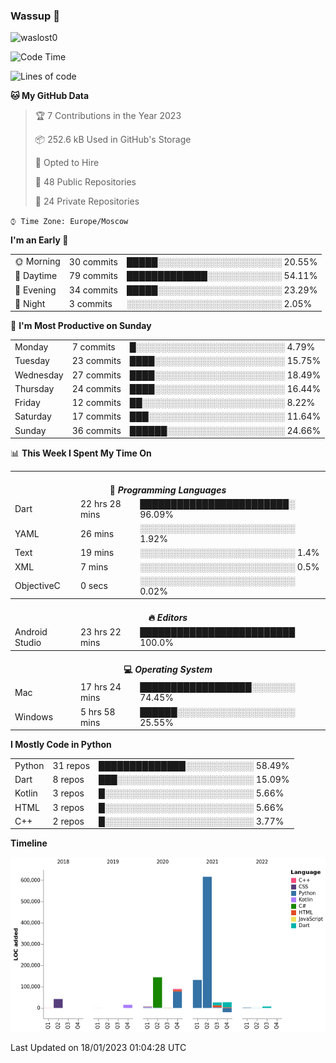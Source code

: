 ### Wassup 👋

<p align="left"> <img src="https://komarev.com/ghpvc/?username=waslost0" alt="waslost0" /></p>

<!--START_SECTION:waka-->
![Code Time](http://img.shields.io/badge/Code%20Time-2%2C017%20hrs%2028%20mins-blue)

![Lines of code](https://img.shields.io/badge/From%20Hello%20World%20I%27ve%20Written-1%20Million%20lines%20of%20code-blue)

**🐱 My GitHub Data** 

> 🏆 7 Contributions in the Year 2023
 > 
> 📦 252.6 kB Used in GitHub's Storage 
 > 
> 💼 Opted to Hire
 > 
> 📜 48 Public Repositories 
 > 
> 🔑 24 Private Repositories  
 > 
`⌚︎ Time Zone: Europe/Moscow`

**I'm an Early 🐤** 

<table>
 <tr><td>🌞 Morning</td><td>30 commits</td><td>█████░░░░░░░░░░░░░░░░░░░░ 20.55%</td></tr> 
 <tr><td>🌆 Daytime</td><td>79 commits</td><td>█████████████░░░░░░░░░░░░ 54.11%</td></tr> 
 <tr><td>🌃 Evening</td><td>34 commits</td><td>█████░░░░░░░░░░░░░░░░░░░░ 23.29%</td></tr> 
 <tr><td>🌙 Night</td><td>3 commits</td><td>░░░░░░░░░░░░░░░░░░░░░░░░░ 2.05%</td></tr>
</table>

📅 **I'm Most Productive on Sunday** 

<table>
 <tr><td>Monday</td><td>7 commits</td><td>█░░░░░░░░░░░░░░░░░░░░░░░░ 4.79%</td></tr> 
 <tr><td>Tuesday</td><td>23 commits</td><td>████░░░░░░░░░░░░░░░░░░░░░ 15.75%</td></tr> 
 <tr><td>Wednesday</td><td>27 commits</td><td>████░░░░░░░░░░░░░░░░░░░░░ 18.49%</td></tr> 
 <tr><td>Thursday</td><td>24 commits</td><td>████░░░░░░░░░░░░░░░░░░░░░ 16.44%</td></tr> 
 <tr><td>Friday</td><td>12 commits</td><td>██░░░░░░░░░░░░░░░░░░░░░░░ 8.22%</td></tr> 
 <tr><td>Saturday</td><td>17 commits</td><td>███░░░░░░░░░░░░░░░░░░░░░░ 11.64%</td></tr> 
 <tr><td>Sunday</td><td>36 commits</td><td>██████░░░░░░░░░░░░░░░░░░░ 24.66%</td></tr>
</table>

📊 **This Week I Spent My Time On** 

<table>
<tr><th colspan="3"><br>💬 <i>Programming Languages</i></th></tr> 
 <tr><td>Dart</td><td>22 hrs 28 mins</td><td>████████████████████████░ 96.09%</td></tr> 
 <tr><td>YAML</td><td>26 mins</td><td>░░░░░░░░░░░░░░░░░░░░░░░░░ 1.92%</td></tr> 
 <tr><td>Text</td><td>19 mins</td><td>░░░░░░░░░░░░░░░░░░░░░░░░░ 1.4%</td></tr> 
 <tr><td>XML</td><td>7 mins</td><td>░░░░░░░░░░░░░░░░░░░░░░░░░ 0.5%</td></tr> 
 <tr><td>ObjectiveC</td><td>0 secs</td><td>░░░░░░░░░░░░░░░░░░░░░░░░░ 0.02%</td></tr>

<tr><th colspan="3"><br>🔥 <i>Editors</i></th></tr> 
 <tr><td>Android Studio</td><td>23 hrs 22 mins</td><td>█████████████████████████ 100.0%</td></tr>

<tr><th colspan="3"><br>💻 <i>Operating System</i></th></tr> 
 <tr><td>Mac</td><td>17 hrs 24 mins</td><td>██████████████████░░░░░░░ 74.45%</td></tr> 
 <tr><td>Windows</td><td>5 hrs 58 mins</td><td>██████░░░░░░░░░░░░░░░░░░░ 25.55%</td></tr>
</table>

**I Mostly Code in Python** 

<table>
 <tr><td>Python</td><td>31 repos</td><td>██████████████░░░░░░░░░░░ 58.49%</td></tr> 
 <tr><td>Dart</td><td>8 repos</td><td>███░░░░░░░░░░░░░░░░░░░░░░ 15.09%</td></tr> 
 <tr><td>Kotlin</td><td>3 repos</td><td>█░░░░░░░░░░░░░░░░░░░░░░░░ 5.66%</td></tr> 
 <tr><td>HTML</td><td>3 repos</td><td>█░░░░░░░░░░░░░░░░░░░░░░░░ 5.66%</td></tr> 
 <tr><td>C++</td><td>2 repos</td><td>█░░░░░░░░░░░░░░░░░░░░░░░░ 3.77%</td></tr>
</table>


**Timeline**

![Chart not found](https://raw.githubusercontent.com/waslost0/waslost0/master/charts/bar_graph.png) 


 Last Updated on 18/01/2023 01:04:28 UTC
<!--END_SECTION:waka-->

